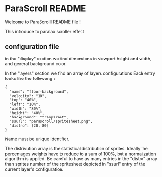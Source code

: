 
ParaScroll README
=================

Welcome to ParaScrolll README file !

This introduce to paralax scroller effect

configuration file
------------------

in the "display" section we find dimensions in viewport height and width, and general background color.

In the "layers" section we find an array of layers configurations Each entry looks like the followong :

    {
      "name": "floor-background",
      "velocity": "10",
      "top": "40%",
      "left": "10%",
      "width": "80%",
      "height": "40%",
      "background": "tranparent",
      "ssurl": "parascroll/spritesheet.png",
      "distro": [20, 80]
    }

Name must be unique identifier.

The distrivution array is the statistical distribution of sprites. Ideally the percentages weights have to reduce to a sum of 100%, but a normalization algorithm is applied. Be careful to have as many entries in the "distro" array than sprites number of the spritesheet depicted in "ssurl" entry of the current layer's configuration.

